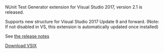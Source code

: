 NUnit Test Generator extension for Visual Studio 2017, version 2.1 is released.

Supports new structure for Visual Studio 2017 Update 9 and forward.
(Note: If not disabled in VS, this extension is automatically updated once installed)

See [the release notes](https://github.com/nunit/docs/wiki/TestGenerator-Release-Notes)

[Download VSIX](https://marketplace.visualstudio.com/items?itemName=NUnitDevelopers.TestGeneratorNUnitextension-18371)